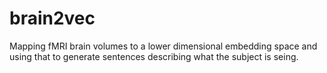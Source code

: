 # brain2vec
Mapping fMRI brain volumes to a lower dimensional embedding space and using that to generate sentences describing what the subject is seing.

